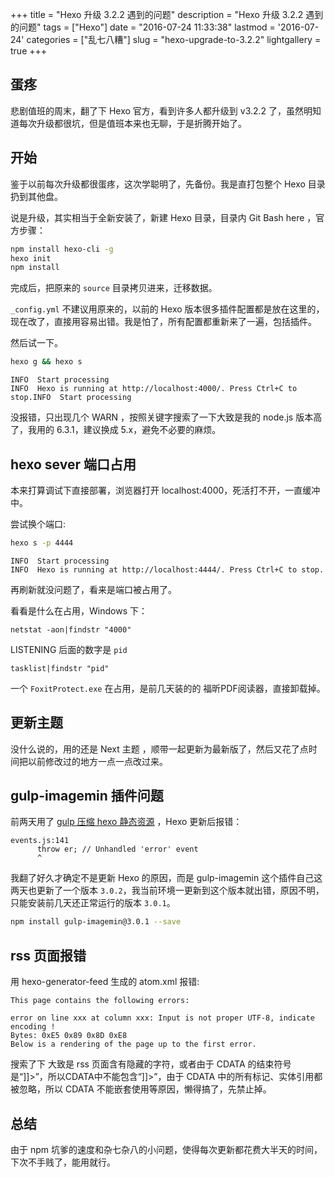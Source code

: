 +++
title = "Hexo 升级 3.2.2 遇到的问题"
description = "Hexo 升级 3.2.2 遇到的问题"
tags = ["Hexo"]
date = "2016-07-24 11:33:38"
lastmod = '2016-07-24'
categories = ["乱七八糟"]
slug = "hexo-upgrade-to-3.2.2"
lightgallery = true
+++

## 蛋疼

悲剧值班的周末，翻了下 Hexo 官方，看到许多人都升级到 v3.2.2 了，虽然明知道每次升级都很坑，但是值班本来也无聊，于是折腾开始了。

## 开始

鉴于以前每次升级都很蛋疼，这次学聪明了，先备份。我是直打包整个 Hexo 目录扔到其他盘。

说是升级，其实相当于全新安装了，新建 Hexo 目录，目录内 Git Bash here ，官方步骤：

```bash
npm install hexo-cli -g
hexo init 
npm install
```

完成后，把原来的 `source` 目录拷贝进来，迁移数据。

`_config.yml` 不建议用原来的，以前的 Hexo 版本很多插件配置都是放在这里的，现在改了，直接用容易出错。我是怕了，所有配置都重新来了一遍，包括插件。

然后试一下。

```bash
hexo g && hexo s
```

```
INFO  Start processing
INFO  Hexo is running at http://localhost:4000/. Press Ctrl+C to stop.INFO  Start processing
```

没报错，只出现几个 WARN ，按照关键字搜索了一下大致是我的 node.js 版本高了，我用的 6.3.1，建议换成 5.x，避免不必要的麻烦。

## hexo sever 端口占用

本来打算调试下直接部署，浏览器打开 localhost:4000，死活打不开，一直缓冲中。

尝试换个端口:

```bash
hexo s -p 4444
```

```
INFO  Start processing
INFO  Hexo is running at http://localhost:4444/. Press Ctrl+C to stop.
```

再刷新就没问题了，看来是端口被占用了。


看看是什么在占用，Windows 下：

```
netstat -aon|findstr "4000"
```

LISTENING 后面的数字是 `pid`

```
tasklist|findstr "pid"
```

一个 `FoxitProtect.exe` 在占用，是前几天装的的 福昕PDF阅读器，直接卸载掉。

## 更新主题

没什么说的，用的还是 Next 主题 ，顺带一起更新为最新版了，然后又花了点时间把以前修改过的地方一点一点改过来。

## gulp-imagemin 插件问题

前两天用了 [gulp 压缩 hexo 静态资源](https://clearsky.me/hexo-gulp-compress.html) ，Hexo 更新后报错：

```
events.js:141
      throw er; // Unhandled 'error' event
      ^
```

我翻了好久才确定不是更新 Hexo 的原因，而是 gulp-imagemin 这个插件自己这两天也更新了一个版本 `3.0.2`，我当前环境一更新到这个版本就出错，原因不明，只能安装前几天还正常运行的版本 `3.0.1`。

```bash
npm install gulp-imagemin@3.0.1 --save
```

## rss 页面报错

用 hexo-generator-feed 生成的 atom.xml 报错:

```
This page contains the following errors:

error on line xxx at column xxx: Input is not proper UTF-8, indicate encoding !
Bytes: 0xE5 0x89 0x8D 0xE8
Below is a rendering of the page up to the first error.
```

搜索了下 大致是 rss 页面含有隐藏的字符，或者由于 CDATA 的结束符号是“]]>”，所以CDATA中不能包含“]]>”，由于 CDATA 中的所有标记、实体引用都被忽略，所以 CDATA 不能嵌套使用等原因，懒得搞了，先禁止掉。

## 总结

由于 npm 坑爹的速度和杂七杂八的小问题，使得每次更新都花费大半天的时间，下次不手贱了，能用就行。







